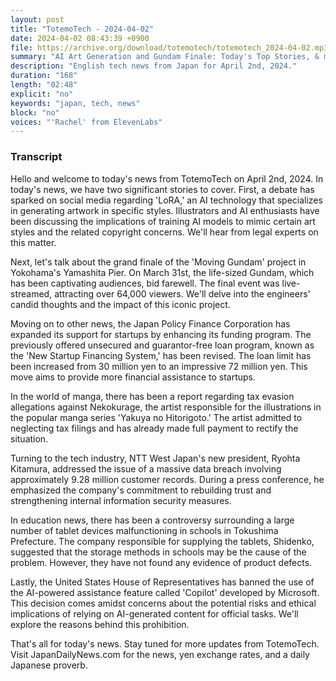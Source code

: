 ```yaml
---
layout: post
title: "TotemoTech - 2024-04-02"
date: 2024-04-02 08:43:39 +0900
file: https://archive.org/download/totemotech/totemotech_2024-04-02.mp3
summary: "AI Art Generation and Gundam Finale: Today's Top Stories, & more…"
description: "English tech news from Japan for April 2nd, 2024."
duration: "168"
length: "02:48"
explicit: "no"
keywords: "japan, tech, news"
block: "no"
voices: "'Rachel' from ElevenLabs"
---
```


### Transcript

Hello and welcome to today's news from TotemoTech on April 2nd, 2024. In today's news, we have two significant stories to cover. First, a debate has sparked on social media regarding 'LoRA,' an AI technology that specializes in generating artwork in specific styles. Illustrators and AI enthusiasts have been discussing the implications of training AI models to mimic certain art styles and the related copyright concerns. We'll hear from legal experts on this matter.

Next, let's talk about the grand finale of the 'Moving Gundam' project in Yokohama's Yamashita Pier. On March 31st, the life-sized Gundam, which has been captivating audiences, bid farewell. The final event was live-streamed, attracting over 64,000 viewers. We'll delve into the engineers' candid thoughts and the impact of this iconic project.

Moving on to other news, the Japan Policy Finance Corporation has expanded its support for startups by enhancing its funding program. The previously offered unsecured and guarantor-free loan program, known as the 'New Startup Financing System,' has been revised. The loan limit has been increased from 30 million yen to an impressive 72 million yen. This move aims to provide more financial assistance to startups.

In the world of manga, there has been a report regarding tax evasion allegations against Nekokurage, the artist responsible for the illustrations in the popular manga series 'Yakuya no Hitorigoto.' The artist admitted to neglecting tax filings and has already made full payment to rectify the situation.

Turning to the tech industry, NTT West Japan's new president, Ryohta Kitamura, addressed the issue of a massive data breach involving approximately 9.28 million customer records. During a press conference, he emphasized the company's commitment to rebuilding trust and strengthening internal information security measures.

In education news, there has been a controversy surrounding a large number of tablet devices malfunctioning in schools in Tokushima Prefecture. The company responsible for supplying the tablets, Shidenko, suggested that the storage methods in schools may be the cause of the problem. However, they have not found any evidence of product defects.

Lastly, the United States House of Representatives has banned the use of the AI-powered assistance feature called 'Copilot' developed by Microsoft. This decision comes amidst concerns about the potential risks and ethical implications of relying on AI-generated content for official tasks. We'll explore the reasons behind this prohibition.

That's all for today's news. Stay tuned for more updates from TotemoTech.   Visit JapanDailyNews.com for the news, yen exchange rates, and a daily Japanese proverb.
